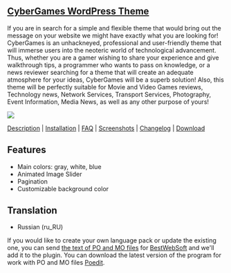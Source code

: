<a href="http://bestweblayout.com/products/cybergames/" target=_blank>CyberGames WordPress Theme</a>
---------------------------------

If you are in search for a simple and flexible theme that would bring out the message on your website we might have exactly what you are looking for! CyberGames is an unhackneyed, professional and user-friendly theme that will immerse users into the neoteric world of technological advancement. Thus, whether you are a gamer wishing to share your experience and give walkthrough tips, a programmer who wants to pass on knowledge, or a news reviewer searching for a theme that will create an adequate atmosphere for your ideas, CyberGames will be a superb solution! Also, this theme will be perfectly suitable for Movie and Video Games reviews, Technology news, Network Services, Transport Services, Photography, Event Information, Media News, as well as any other purpose of yours! 

<img src="http://bestweblayout.com/wp-content/uploads/2014/09/cyber-games-wp-banner-588x300.jpg" />

<a href="http://bestweblayout.com/products/cybergames/description" target=_blank>Description</a> | 
<a href="http://bestweblayout.com/products/cybergames/installation" target=_blank>Installation</a> | 
<a href="http://bestweblayout.com/products/cybergames/faq" target=_blank>FAQ</a> | 
<a href="http://bestweblayout.com/products/cybergames/screenshots" target=_blank>Screenshots</a> | 
<a href="http://bestweblayout.com/products/cybergames/changelog" target=_blank>Changelog</a> | 
<a href="http://bestweblayout.com/products/cybergames/download" target=_blank>Download</a>


Features 
---------------------------
* Main colors: gray, white, blue
* Animated Image Slider
* Pagination
* Customizable background color

Translation
--------------------------
* Russian (ru_RU)

If you would like to create your own language pack or update the existing one, you can send <a href="http://codex.wordpress.org/Translating_WordPress" target="_blank">the text of PO and MO files</a> for <a href="http://support.bestwebsoft.com" target="_blank">BestWebSoft</a> and we'll add it to the plugin. You can download the latest version of the program for work with PO and MO files  <a href="http://www.poedit.net/download.php" target="_blank">Poedit</a>.
